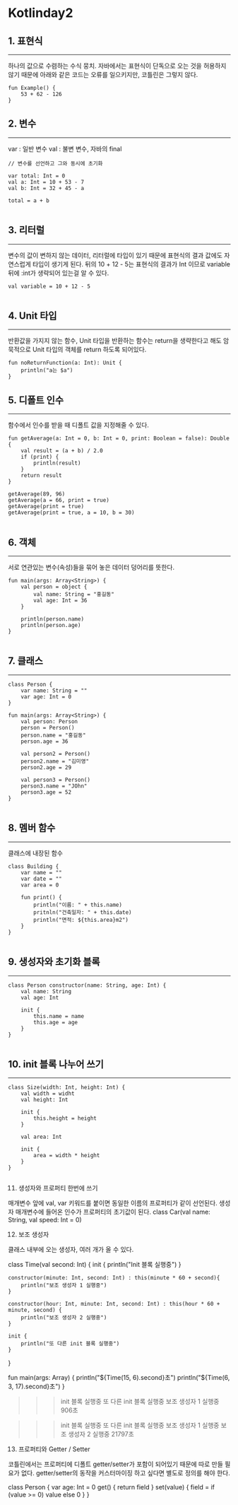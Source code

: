 # Kotlinday2

## 1. 표현식
------------------------------------------------------------------------------
 하나의 값으로 수렴하는 수식 뭉치. 자바에서는 표현식이 단독으로 오는 것을 허용하지 않기 때문에 아래와 같은 코드는 오류를 일으키지만, 코틀린은 그렇지 않다.
```
fun Example() {
    53 + 62 - 126
}
```

 

## 2. 변수
------------------------------------------------------------------------------
var : 일반 변수
val : 불변 변수, 자바의 final
```
// 변수를 선언하고 그와 동시에 초기화

var total: Int = 0
val a: Int = 10 + 53 - 7
val b: Int = 32 + 45 - a

total = a + b
 
```
 

## 3. 리터럴
------------------------------------------------------------------------------
 변수의 값이 변하지 않는 데이터, 리터럴에 타입이 있기 때문에 표현식의 결과 값에도 자연스럽게 타입이 생기게 된다. 뒤의 10 + 12 - 5는 표현식의 결과가 Int 이므로 variable 뒤에 :int가 생략되어 있는걸 알 수 있다.
```
val variable = 10 + 12 - 5
 
```
 

## 4. Unit 타입
------------------------------------------------------------------------------

 반환값을 가지지 않는 함수, Unit 타입을 반환하는 함수는 return을 생략한다고 해도 암묵적으로 Unit 타입의 객체를 return 하도록 되어있다.
```
fun noReturnFunction(a: Int): Unit {
    println("a는 $a")
}
 ```

 

## 5. 디폴트 인수
------------------------------------------------------------------------------
 함수에서 인수를 받을 때 디폴트 값을 지정해줄 수 있다.
```
fun getAverage(a: Int = 0, b: Int = 0, print: Boolean = false): Double {
    val result = (a + b) / 2.0
    if (print) {
        println(result)
    }
    return result
}

getAverage(89, 96)
getAverage(a = 66, print = true)
getAverage(print = true)
getAverage(print = true, a = 10, b = 30)
 

```
 

## 6. 객체
------------------------------------------------------------------------------

 서로 연관있는 변수(속성)들을 묶어 놓은 데이터 덩어리를 뜻한다.
```
fun main(args: Array<String>) {
    val person = object {
        val name: String = "홍길동"
        val age: Int = 36
    }
    
    println(person.name)
    println(person.age)
}
 
```
 

## 7. 클래스
------------------------------------------------------------------------------
```
class Person {
    var name: String = ""
    var age: Int = 0
}

fun main(args: Array<String>) {
    val person: Person
    person = Person()
    person.name = "홍길동"
    person.age = 36
    
    val person2 = Person()
    person2.name = "김미영"
    person2.age = 29
    
    val person3 = Person()
    person3.name = "JOhn"
    person3.age = 52
}
 

``` 

## 8. 멤버 함수
------------------------------------------------------------------------------
 클래스에 내장된 함수
```
class Building {
    var name = ""
    var date = ""
    var area = 0
    
    fun print() {
        println("이름: " + this.name)
        pritnln("건축일자: " + this.date)
        println("면적: ${this.area}m2")
    }
}
 
```
## 9. 생성자와 초기화 블록
------------------------------------------------------------------------------
```
class Person constructor(name: String, age: Int) {
    val name: String
    val age: Int
    
    init {
        this.name = name
        this.age = age
    }
}
 
```
 

## 10. init 블록 나누어 쓰기
------------------------------------------------------------------------------
```
class Size(width: Int, height: Int) {
    val width = widht
    val height: Int
    
    init {
        this.height = height
    }
    
    val area: Int
    
    init {
        area = width * height
    }
}
 
```
 

11. 생성자와 프로퍼티 한번에 쓰기

매개변수 앞에 val, var 키워드를 붙이면 동일한 이름의 프로퍼티가 같이 선언된다.
생성자 매개변수에 들어온 인수가 프로퍼티의 초기값이 된다.
class Car(val name: String, val speed: Int = 0)
 

 

12. 보조 생성자

 클래스 내부에 오는 생성자, 여러 개가 올 수 있다.

class Time(val second: Int) {
    init {
        println("Init 블록 실행중")
    }
    
    constructor(minute: Int, second: Int) : this(minute * 60 + second){
        println("보조 생성자 1 실행중")
    }
    
    constructor(hour: Int, minute: Int, second: Int) : this(hour * 60 + minute, second) {
        println("보조 생성자 2 실행중")
    }
    
    init {
        println("또 다른 init 블록 실행중")
    }
}

fun main(args: Array<String>) {
    println("${Time(15, 6).second}초")
    println("${Time(6, 3, 17).second}초")
}

>>> init 블록 실행중
>>> 또 다른 init 블록 실행중
>>> 보조 생성자 1 실행중
>>> 906초

>>> init 블록 실행중
>>> 또 다른 init 블록 실행중
>>> 보조 생성자 1 실행중
>>> 보조 생성자 2 실행중
>>> 21797초
 

 

13. 프로퍼티와 Getter / Setter

 코틀린에서는 프로퍼티에 디폴트 getter/setter가 포함이 되어있기 때문에 따로 만들 필요가 없다. getter/setter의 동작을 커스터마이징 하고 싶다면 별도로 정의를 해야 한다.

class Person {
    var age: Int = 0
    	get() {
            return field
        }
    	set(value) {
            field = if (value >= 0) value else 0
        }
}




